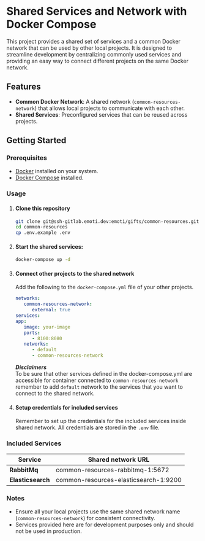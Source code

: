 # Shared Services and Network with Docker Compose

This project provides a shared set of services and a common Docker network that can be used by other local projects. It is designed to streamline development by centralizing commonly used services and providing an easy way to connect different projects on the same Docker network.

## Features

- **Common Docker Network**: A shared network (`common-resources-network`) that allows local projects to communicate with each other.
- **Shared Services**: Preconfigured services that can be reused across projects.

## Getting Started

### Prerequisites

- [Docker](https://www.docker.com/get-started) installed on your system.
- [Docker Compose](https://docs.docker.com/compose/) installed.

### Usage

1. #### Clone this repository
   ```bash
   git clone git@ssh-gitlab.emoti.dev:emoti/gifts/common-resources.git
   cd common-resources
   cp .env.example .env
   ```
2. #### Start the shared services:
   ```bash
   docker-compose up -d
   ``` 
     
3. #### Connect other projects to the shared network
   Add the following to the `docker-compose.yml` file of your other projects.<br>
   ```yaml
   networks:
      common-resources-network:
         external: true
   services:
   app:
      image: your-image
      ports:
         - 8100:8080
      networks:
         - default
         - common-resources-network
   ```
   _**Disclaimers**_ <br>
   To be sure that other services defined in the docker-compose.yml are accessible for container connected to `common-resources-network`
      remember to add `default` network to the services that you want to connect to the shared network.
4. #### Setup credentials for included services
   Remember to set up the credentials for the included services inside shared network. All credentials are stored in the `.env` file.

### Included Services

   | Service           | Shared network URL                     |
   |-------------------|----------------------------------------|
   | **RabbitMq**      | common-resources-rabbitmq-1:5672       |
   | **Elasticsearch** | common-resources-elasticsearch-1:9200  |


### Notes
   - Ensure all your local projects use the same shared network name (`common-resources-network`) for consistent connectivity.
  - Services provided here are for development purposes only and should not be used in production.